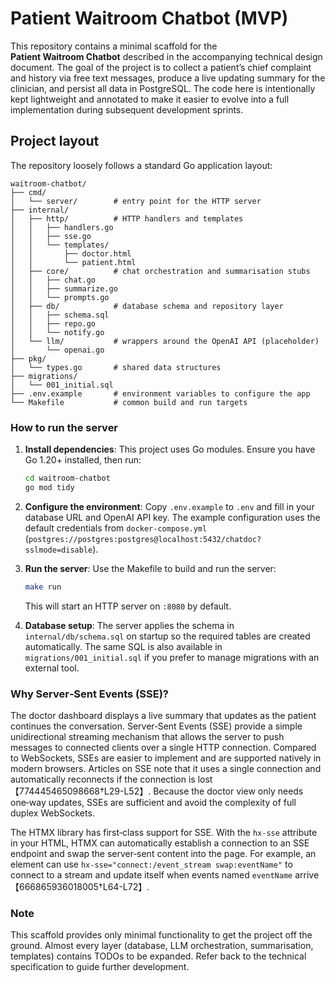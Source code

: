 # Patient Waitroom Chatbot (MVP)

This repository contains a minimal scaffold for the **Patient Waitroom Chatbot**
described in the accompanying technical design document.  The goal of the
project is to collect a patient’s chief complaint and history via free text
messages, produce a live updating summary for the clinician, and persist all
data in PostgreSQL.  The code here is intentionally kept lightweight and
annotated to make it easier to evolve into a full implementation during
subsequent development sprints.

## Project layout

The repository loosely follows a standard Go application layout:

```
waitroom-chatbot/
├── cmd/
│   └── server/        # entry point for the HTTP server
├── internal/
│   ├── http/          # HTTP handlers and templates
│   │   ├── handlers.go
│   │   ├── sse.go
│   │   └── templates/
│   │       ├── doctor.html
│   │       └── patient.html
│   ├── core/          # chat orchestration and summarisation stubs
│   │   ├── chat.go
│   │   ├── summarize.go
│   │   └── prompts.go
│   ├── db/            # database schema and repository layer
│   │   ├── schema.sql
│   │   ├── repo.go
│   │   └── notify.go
│   └── llm/           # wrappers around the OpenAI API (placeholder)
│       └── openai.go
├── pkg/
│   └── types.go       # shared data structures
├── migrations/
│   └── 001_initial.sql
├── .env.example       # environment variables to configure the app
└── Makefile           # common build and run targets
```

### How to run the server

1. **Install dependencies**: This project uses Go modules.  Ensure you have
   Go 1.20+ installed, then run:

   ```bash
   cd waitroom-chatbot
   go mod tidy
   ```

2. **Configure the environment**: Copy `.env.example` to `.env` and fill in
   your database URL and OpenAI API key.  The example configuration uses the
   default credentials from `docker-compose.yml`
   (`postgres://postgres:postgres@localhost:5432/chatdoc?sslmode=disable`).

3. **Run the server**: Use the Makefile to build and run the server:

   ```bash
   make run
   ```

   This will start an HTTP server on `:8080` by default.

4. **Database setup**: The server applies the schema in `internal/db/schema.sql`
   on startup so the required tables are created automatically. The same SQL is
   also available in `migrations/001_initial.sql` if you prefer to manage
   migrations with an external tool.

### Why Server‑Sent Events (SSE)?

The doctor dashboard displays a live summary that updates as the patient
continues the conversation.  Server‑Sent Events (SSE) provide a simple
unidirectional streaming mechanism that allows the server to push messages to
connected clients over a single HTTP connection.  Compared to WebSockets,
SSEs are easier to implement and are supported natively in modern browsers.
Articles on SSE note that it uses a single connection and automatically
reconnects if the connection is lost【774445465098668†L29-L52】.  Because the
doctor view only needs one‑way updates, SSEs are sufficient and avoid the
complexity of full duplex WebSockets.

The HTMX library has first‑class support for SSE.  With the `hx-sse` attribute
in your HTML, HTMX can automatically establish a connection to an SSE endpoint
and swap the server‑sent content into the page.  For example, an element can
use `hx-sse="connect:/event_stream swap:eventName"` to connect to a stream
and update itself when events named `eventName` arrive【666865936018005†L64-L72】.

### Note

This scaffold provides only minimal functionality to get the project off the
ground.  Almost every layer (database, LLM orchestration, summarisation,
templates) contains TODOs to be expanded.  Refer back to the technical
specification to guide further development.